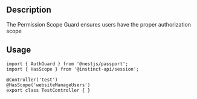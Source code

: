 ## Description
The Permission Scope Guard ensures users have the proper authorization scope

## Usage
```
import { AuthGuard } from '@nestjs/passport';
import { HasScope } from '@instinct-api/session';

@Controller('test')
@HasScope('websiteManageUsers')
export class TestController { }
```
